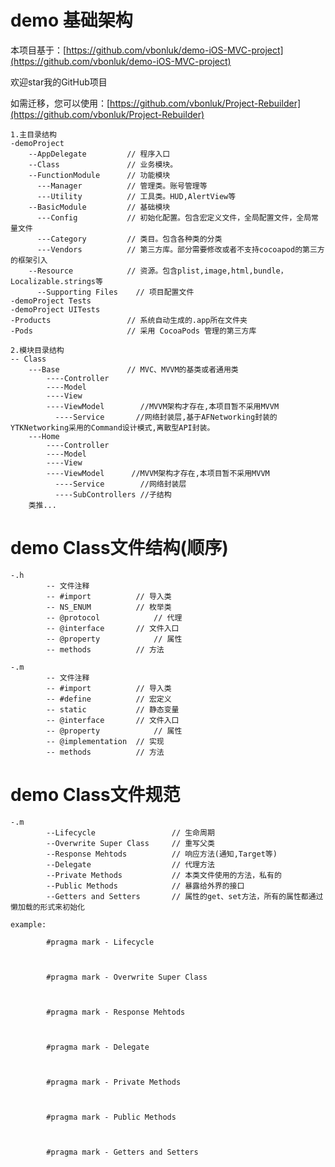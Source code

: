 # demo 基础架构

本项目基于：[https://github.com/vbonluk/demo-iOS-MVC-project](https://github.com/vbonluk/demo-iOS-MVC-project)

欢迎star我的GitHub项目

如需迁移，您可以使用：[https://github.com/vbonluk/Project-Rebuilder](https://github.com/vbonluk/Project-Rebuilder)


	1.主目录结构
	-demoProject
	    --AppDelegate         // 程序入口
	    --Class               // 业务模块。
	    --FunctionModule      // 功能模块  
	      ---Manager          // 管理类。账号管理等
	      ---Utility          // 工具类。HUD,AlertView等
	    --BasicModule         // 基础模块
	      ---Config           // 初始化配置。包含宏定义文件，全局配置文件，全局常量文件  
	      ---Category         // 类目。包含各种类的分类
	      ---Vendors          // 第三方库。部分需要修改或者不支持cocoapod的第三方的框架引入
	    --Resource            // 资源。包含plist,image,html,bundle，Localizable.strings等
          --Supporting Files    // 项目配置文件
	-demoProject Tests
	-demoProject UITests
	-Products                 // 系统自动生成的.app所在文件夹
	-Pods                     // 采用 CocoaPods 管理的第三方库
	
	2.模块目录结构
	-- Class         
	    ---Base               // MVC、MVVM的基类或者通用类
	        ----Controller     
	        ----Model       
	        ----View 
	        ----ViewModel    	 //MVVM架构才存在,本项目暂不采用MVVM
              ----Service       //网络封装层,基于AFNetworking封装的YTKNetworking采用的Command设计模式,离散型API封装。
	    ---Home
	        ----Controller     
	        ----Model       
	        ----View 
	        ----ViewModel      //MVVM架构才存在,本项目暂不采用MVVM
              ----Service        //网络封装层
              ----SubControllers //子结构
		类推...
# demo Class文件结构(顺序)
	
	-.h
            -- 文件注释
            -- #import			// 导入类
            -- NS_ENUM			// 枚举类
            -- @protocol			// 代理
            -- @interface		// 文件入口
            -- @property			// 属性
            -- methods		    // 方法
	
	-.m
            -- 文件注释
            -- #import			// 导入类
            -- #define			// 宏定义
            -- static 			// 静态变量
            -- @interface		// 文件入口
            -- @property			// 属性
            -- @implementation	// 实现
            -- methods			// 方法	

# demo Class文件规范

	-.m
            --Lifecycle           		// 生命周期
            --Overwrite Super Class		// 重写父类
            --Response Mehtods			// 响应方法(通知,Target等)
            --Delegate        		   	// 代理方法
            --Private Methods        	// 本类文件使用的方法，私有的
            --Public Methods			// 暴露给外界的接口
            --Getters and Setters		// 属性的get、set方法，所有的属性都通过 懒加载的形式来初始化
    
    example:
        
            #pragma mark - Lifecycle
            
            
            
            #pragma mark - Overwrite Super Class
            
            
            
            #pragma mark - Response Mehtods
            
            
            
            #pragma mark - Delegate
            
            
            
            #pragma mark - Private Methods
            
            
            
            #pragma mark - Public Methods
            
            
            
            #pragma mark - Getters and Setters
            
            
            
